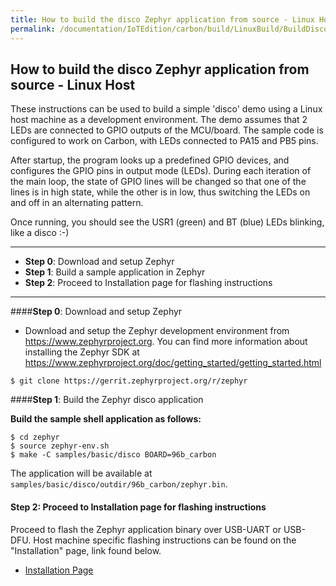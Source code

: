 ```yaml
---
title: How to build the disco Zephyr application from source - Linux Host
permalink: /documentation/IoTEdition/carbon/build/LinuxBuild/BuildDisco.md.html
---
```

## How to build the disco Zephyr application from source - Linux Host

These instructions can be used to build a simple 'disco' demo using a Linux host machine as a development environment. The demo assumes that 2 LEDs are connected to GPIO outputs of the MCU/board. The sample code is configured to work on Carbon, with LEDs connected to PA15 and PB5 pins.

After startup, the program looks up a predefined GPIO devices, and configures the GPIO pins in output mode (LEDs). During each iteration of the main loop, the state of GPIO lines will be changed so that one of the lines is in high state, while the other is in low, thus switching the LEDs on and off in an alternating pattern.

Once running, you should see the USR1 (green) and BT (blue) LEDs blinking, like a disco :-)

***

- **Step 0**: Download and setup Zephyr
- **Step 1**: Build a sample application in Zephyr
- **Step 2**: Proceed to Installation page for flashing instructions

***

####**Step 0**: Download and setup Zephyr

- Download and setup the Zephyr development environment from https://www.zephyrproject.org. You can find more information about installing the Zephyr SDK at https://www.zephyrproject.org/doc/getting_started/getting_started.html

```shell
$ git clone https://gerrit.zephyrproject.org/r/zephyr
```

####**Step 1**: Build the Zephyr disco application

**Build the sample shell application as follows:**

```shell
$ cd zephyr
$ source zephyr-env.sh
$ make -C samples/basic/disco BOARD=96b_carbon
```

The application will be available at ```samples/basic/disco/outdir/96b_carbon/zephyr.bin```.

#### **Step 2**: Proceed to Installation page for flashing instructions

Proceed to flash the Zephyr application binary over USB-UART or USB-DFU. Host machine specific flashing instructions can be found on the "Installation" page, link found below.

- [Installation Page](../../installation/)
